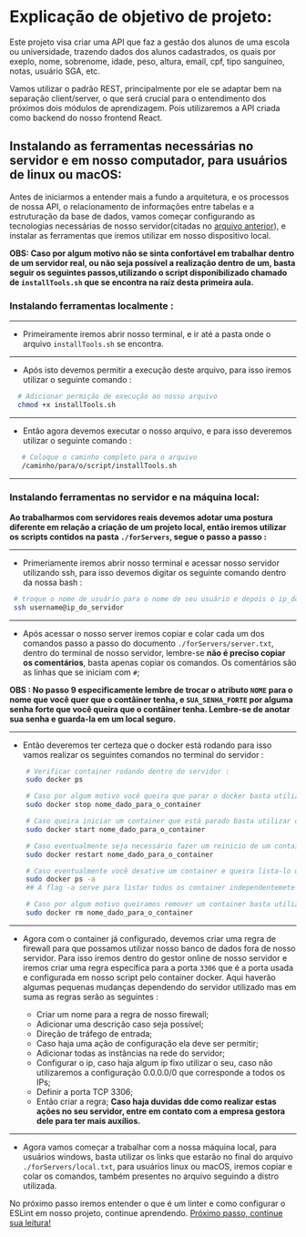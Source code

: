 # Explicação de objetivo de projeto:

Este projeto visa criar uma API que faz a gestão dos alunos de uma escola ou universidade, trazendo dados dos alunos cadastrados, os quais por exeplo, nome, sobrenome, idade, peso, altura, email, cpf, tipo sanguíneo, notas, usuário SGA, etc.

Vamos utilizar o padrão REST, principalmente por ele se adaptar bem na separação client/server, o que será crucial para o entendimento dos próximos dois módulos de aprendizagem. Pois utilizaremos a API criada como backend do nosso frontend React.

## Instalando as ferramentas necessárias no servidor e em nosso computador, para usuários de linux ou macOS:

Antes de iniciarmos a entender mais a fundo a arquitetura, e os processos de nossa API, o relacionamento de informações entre tabelas e a estruturação da base de dados, vamos começar configurando as tecnologias necessárias de nosso servidor(citadas no [arquivo anterior](./stack.md)), e instalar as ferramentas que iremos utilizar em nosso dispositivo local.

**OBS: Caso por algum motivo não se sinta confortável em trabalhar dentro de um servidor real, ou não seja possível a realização dentro de um, basta seguir os seguintes passos,utilizando o script disponibilizado chamado de `installTools.sh` que se encontra na raíz desta primeira aula.**

### Instalando ferramentas localmente :
---

 - Primeiramente iremos abrir nosso terminal, e ir até a pasta onde o arquivo `installTools.sh` se encontra.

---

 - Após isto devemos permitir a execução deste arquivo, para isso iremos utilizar o seguinte comando :

  ```bash
    # Adicionar permição de execução ao nosso arquivo
    chmod +x installTools.sh
  ```

---

 - Então agora devemos executar o nosso arquivo, e para isso deveremos utilizar o seguinte comando :

 ```bash
    # Coloque o caminho completo para o arquivo
    /caminho/para/o/script/installTools.sh
 ```

---

### Instalando ferramentas no servidor e na máquina local:

**Ao trabalharmos com servidores reais devemos adotar uma postura diferente em relação a criação de um projeto local, então iremos utilizar os scripts contidos na pasta `./forServers`, segue o passo a passo :**

---

- Primeriamente iremos abrir nosso terminal e acessar nosso servidor utilizando ssh, para isso devemos digitar os seguinte comando dentro da nossa bash :

```bash
 # troque o nome de usuário para o nome de seu usuário e depois o ip_do_servidor pelo ip estático da máquina do servidor
 ssh username@ip_do_servidor
```
---

- Após acessar o nosso server iremos copiar e colar cada um dos comandos passo a passo do documento `./forServers/server.txt`, dentro do terminal de nosso servidor, lembre-se **não é preciso copiar os comentários**, basta apenas copiar os comandos. Os comentários são as linhas que se iniciam com `#`;

**OBS : No passo 9 especificamente lembre de trocar o atributo `NOME` para o nome que você quer que o contâiner tenha, e `SUA_SENHA_FORTE` por alguma senha forte que você queira que o contâiner tenha. Lembre-se de anotar sua senha e guarda-la em um local seguro.**

---

- Então deveremos ter certeza que o docker está rodando para isso vamos realizar os seguintes comandos no terminal do servidor  :

```bash
    # Verificar container rodando dentro do servidor :
    sudo docker ps

    # Caso por algum motivo você queira que parar o docker basta utilizar este comando, lembrando que deve ser utilizado o nome real do container, basta trocar o texto de exeplo nome_dado_para_o_container (isso vale para os próximos comandos) :
    sudo docker stop nome_dado_para_o_container

    # Caso queira iniciar um container que está parado basta utilizar o seguinte comando :
    sudo docker start nome_dado_para_o_container

    # Caso eventualmente seja necessário fazer um reinicio de um container ativo basta utilizar :
    sudo docker restart nome_dado_para_o_container

    # Caso eventualmente você desative um container e queira lista-lo utilizamos o comando :
    sudo docker ps -a
    ## A flag -a serve para listar todos os container independentemete se estão parados ou não;

    # Caso por algum motivo queiramos remover um container basta utilizar o seguinte comando depois de parar o container em questão :
    sudo docker rm nome_dado_para_o_container
```
---

- Agora com o container já configurado, devemos criar uma regra de firewall para que possamos utilizar nosso banco de dados fora de nosso servidor. Para isso iremos dentro do gestor online de nosso servidor e iremos criar uma regra específica para a porta `3306` que é a porta usada e configurada em nosso script pelo container docker. Aqui haverão algumas pequenas mudanças dependendo do servidor utilizado mas em suma as regras serão as seguintes :

    - Criar um nome para a regra de nosso firewall;
    - Adicionar uma descrição caso seja possível;
    - Direção de tráfego de entrada;
    - Caso haja uma ação de configuração ela deve ser permitir;
    - Adicionar todas as instâncias na rede do servidor;
    - Configurar o ip, caso haja algum ip fixo utilizar o seu, caso não utilizaremos a configuração 0.0.0.0/0 que corresponde a todos os IPs;
    - Definir a porta TCP 3306;
    - Então criar a regra;
    **Caso haja duvidas dde como realizar estas ações no seu servidor, entre em contato com a empresa gestora dele para ter mais auxílios.**

---

- Agora vamos começar a trabalhar com a nossa máquina local, para usuários windows, basta utilizar os links que estarão no final do arquivo `./forServers/local.txt`, para usuários linux ou macOS, iremos copiar e colar os comandos, também presentes no arquivo seguindo a distro utilizada.

No próximo passo iremos entender o que é um linter e como configurar o ESLint em nosso projeto, continue aprendendo.
[Próximo passo, continue sua leitura!](../Aula_02/readme.md)

